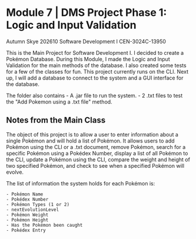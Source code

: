 Module 7 | DMS Project Phase 1: Logic and Input Validation
==============================================================================
Autumn Skye
202610 Software Development I 
CEN-3024C-13950

This is the Main Project for Software Development I. I decided to create a Pokémon Database. During this Module, I made the Logic and Input Validation for the main methods of the database. I also created some tests for a few of the classes for fun. This project currently runs on the CLI. Next up, I will add a database to connect to the system and a GUI interface for the database.

The folder also contains 
      - A .jar file to run the system. 
      - 2 .txt files to test the "Add Pokemon using a .txt file" method.


Notes from the Main Class
-------------------------
The object of this project is to allow a user to enter information about a single Pokémon and will hold a list of Pokémon. It allows users to add Pokémon using the CLI or a .txt document, remove Pokémon, search for a specific Pokémon using a Pokédex Number, display a list of all Pokémon to the CLI, update a Pokémon using the CLI, compare the weight and height of two specified Pokémon, and check to see when a specified Pokémon will evolve.

The list of information the system holds for each Pokémon is:
    
	- Pokémon Name
	- Pokédex Number
	- Pokémon Types (1 or 2)
	- nextEvolutionLevel
	- Pokémon Weight
	- Pokémon Height
	- Has the Pokémon been caught
	- Pokédex Entry
 
